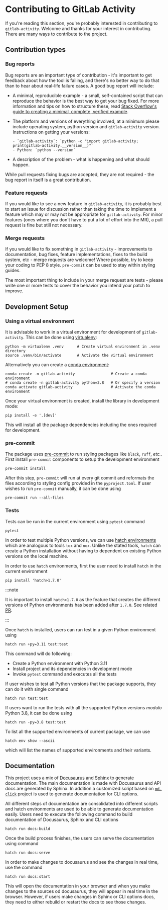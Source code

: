 # Contributing to GitLab Activity

If you're reading this section, you're probably interested in contributing to
`gitlab-activity`. Welcome and thanks for your interest in contributing. There are many
ways to contribute to the project.

## Contribution types

### Bug reports

Bug reports are an important type of contribution - it's important to get feedback
about how the tool is failing, and there's no better way to do that than to hear
about real-life failure cases. A good bug report will include:

- A minimal, reproducible example - a small, self-contained script that can reproduce
  the behavior is the best way to get your bug fixed. For more information and tips on
  how to structure these, read
  [Stack Overflow's guide to creating a minimal, complete, verified example](https://stackoverflow.com/help/mcve).

- The platform and versions of everything involved, at a minimum please include
  operating system, python version and `gitlab-activity` version.
  Instructions on getting your versions:

      - `gitlab-activity`: `python -c "import gitlab-activity; print(gitlab-activity.__version__)"`
      - Python: `python --version`

- A description of the problem - what is happening and what should happen.

While pull requests fixing bugs are accepted, they are not required - the bug report
in itself is a great contribution.

### Feature requests

If you would like to see a new feature in `gitlab-activity`, it is probably best to
start an issue for discussion rather than taking the time to implement a feature
which may or may not be appropriate for `gitlab-activity`. For minor features
(ones where you don't have to put a lot of effort into the MR), a pull request
is fine but still not necessary.

### Merge requests

If you would like to fix something in `gitlab-activity` - improvements to documentation,
bug fixes, feature implementations, fixes to the build system, etc - merge requests
are welcome! Where possible, try to keep your coding to PEP 8 style. `pre-commit` can
be used to stay within styling guides.

The most important thing to include in your merge request are tests - please write
one or more tests to cover the behavior you intend your patch to improve.

## Development Setup

### Using a virtual environment

It is advisable to work in a virtual environment for development of `gitlab-activity`.
This can be done using [virtualenv](https://virtualenv.pypa.io/):

```
python -m virtualenv .venv      # Create virtual environment in .venv directory
source .venv/bin/activate       # Activate the virtual environment
```

Alternatively you can create a
[conda environment](https://conda.io/docs/user-guide/tasks/manage-environments.html):

```
conda create -n gitlab-activity                # Create a conda environment
# conda create -n gitlab-activity python=3.8   # Or specify a version
conda activate gitlab-activity                 # Activate the conda environment
```

Once your virtual environment is created, install the library in development mode:

```
pip install -e '.[dev]'
```

This will install all the package dependencies including the ones required for
development.

### pre-commit

The package uses [pre-commit](https://pre-commit.com/) to run styling packages like
`black`, `ruff`, _etc._. First install `pre-commit` components to setup the development
environment

```
pre-commit install
```

After this step, `pre-commit` will run at every git commit and reformats the files
according to styling config provided in the `pyproject.toml`. If user wishes to run
`pre-commit` manually, it can be done using

```
pre-commit run --all-files
```

### Tests

Tests can be run in the current environment using `pytest` command

```
pytest
```

In order to test multiple Python versions, we can use
[hatch environments](https://hatch.pypa.io/latest/environment/) which are analogous
to tools `tox` and `nox`. Unlike the stated tools, `hatch` can create a Python
installation without having to dependent on existing Python versions on the
local machine.

In order to use `hatch` environments, first the user need to install `hatch` in
the current environment

```
pip install 'hatch>1.7.0'
```

:::note

It is important to install `hatch>1.7.0` as the feature that creates the different
versions of Python environments has been added after `1.7.0`. See related
[PR](https://github.com/pypa/hatch/pull/1002).

:::

Once `hatch` is installed, users can run test in a given Python environment using

```
hatch run +py=3.11 test:test
```

This command will do following:

- Create a Python environment with Python 3.11
- Install project and its dependencies in development mode
- Invoke `pytest` command and executes all the tests

If user wishes to test all Python versions that the package supports, they can do
it with single command

```
hatch run test:test
```

If users want to run the tests with all the supported Python versions _modulo_
Python 3.8, it can be done using

```
hatch run -py=3.8 test:test
```

To list all the supported environments of current package, we can use

```
hatch env show --ascii
```

which will list the names of supported environments and their variants.

## Documentation

This project uses a mix of [Docusaurus](https://docusaurus.io/) and
[Sphinx](https://www.sphinx-doc.org/en/master/) to generate documentation. The main
documentation is made with Docusaurus and API docs are generated by Sphinx. In addition
a customized script based on [`md-click`](https://github.com/RiveryIO/md-click/tree/main)
project is used to generate documentation for CLI options.

All different steps of documentation are consolidated into different scripts and
hatch environments are used to be able to generate documentation easily. Users need
to execute the following command to build documentation of Docusaurus, Sphinx and CLI
options

```
hatch run docs:build
```

Once the build process finishes, the users can serve the documentation using command

```
hatch run docs:serve
```

In order to make changes to docusaurus and see the changes in real time, use the command

```
hatch run docs:start
```

This will open the documentation in your browser and when you make changes to the
sources od docusaurus, they will appear in real time in the browser. However, if users
make changes in Sphinx or CLI options docs, they need to either rebuild or restart the
docs to see those changes.
